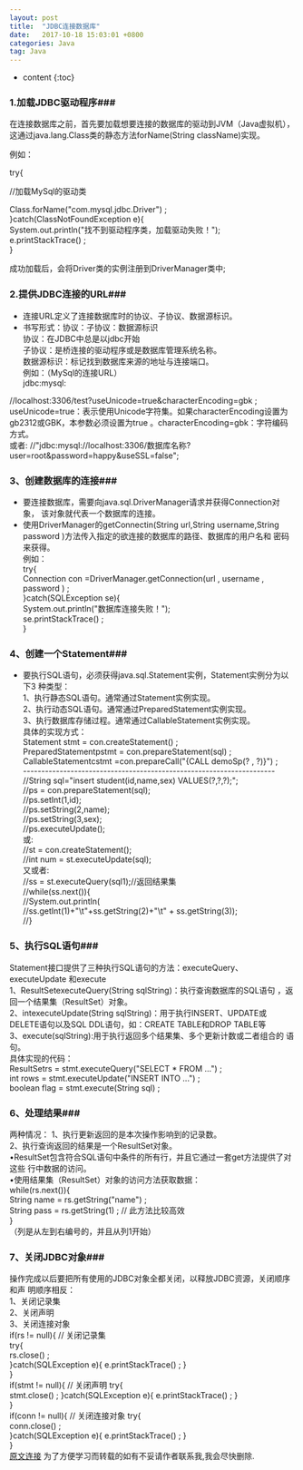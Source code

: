 ```yaml
---
layout: post
title:  "JDBC连接数据库"
date:   2017-10-18 15:03:01 +0800
categories: Java
tag: Java
---
```


* content
{:toc}

### 1.加载JDBC驱动程序###
在连接数据库之前，首先要加载想要连接的数据库的驱动到JVM（Java虚拟机）， 这通过java.lang.Class类的静态方法forName(String className)实现。<br>

例如：<br>

try{<br>

//加载MySql的驱动类<br>

Class.forName("com.mysql.jdbc.Driver") ;<br>
}catch(ClassNotFoundException e){<br>
System.out.println("找不到驱动程序类，加载驱动失败！");<br>
e.printStackTrace() ;<br>
}<br>

成功加载后，会将Driver类的实例注册到DriverManager类中;<br>
### 2.提供JDBC连接的URL###
* 连接URL定义了连接数据库时的协议、子协议、数据源标识。<br>
* 书写形式：协议：子协议：数据源标识<br>
协议：在JDBC中总是以jdbc开始<br>
子协议：是桥连接的驱动程序或是数据库管理系统名称。<br>
数据源标识：标记找到数据库来源的地址与连接端口。<br>
例如：（MySql的连接URL）<br>
jdbc:mysql:<br>

//localhost:3306/test?useUnicode=true&characterEncoding=gbk ;<br>
useUnicode=true：表示使用Unicode字符集。如果characterEncoding设置为<br>
gb2312或GBK，本参数必须设置为true 。characterEncoding=gbk：字符编码方式。<br>
或者:
//"jdbc:mysql://localhost:3306/数据库名称?user=root&password=happy&useSSL=false"; <br>
### 3、创建数据库的连接###

* 要连接数据库，需要向java.sql.DriverManager请求并获得Connection对象， 该对象就代表一个数据库的连接。<br>
* 使用DriverManager的getConnectin(String url,String username,String password )方法传入指定的欲连接的数据库的路径、数据库的用户名和 密码来获得。<br>
例如：<br>
try{<br>
Connection con =DriverManager.getConnection(url , username , password ) ;<br>
}catch(SQLException se){<br>
System.out.println("数据库连接失败！");<br>
se.printStackTrace() ;<br>
}<br>

### 4、创建一个Statement###
* 要执行SQL语句，必须获得java.sql.Statement实例，Statement实例分为以下3 种类型：<br>
1、执行静态SQL语句。通常通过Statement实例实现。<br>
2、执行动态SQL语句。通常通过PreparedStatement实例实现。<br>
3、执行数据库存储过程。通常通过CallableStatement实例实现。<br>
具体的实现方式：<br>
Statement stmt = con.createStatement() ;<br>
PreparedStatementpstmt = con.prepareStatement(sql) ;<br>
CallableStatementcstmt =con.prepareCall("{CALL demoSp(? , ?)}") ;<br>
---------------------------------------------------------------------<br>
//String sql="insert student(id,name,sex) VALUES(?,?,?);";<br>
//ps = con.prepareStatement(sql);<br>
//ps.setInt(1,id);<br>
//ps.setString(2,name);<br>
//ps.setString(3,sex);<br>
//ps.executeUpdate();<br>
或:<br>
//st = con.createStatement();<br>
//int num = st.executeUpdate(sql);<br>
又或者:<br>
//ss = st.executeQuery(sql1);//返回结果集<br>
//while(ss.next()){<br>
//System.out.println(<br>
//ss.getInt(1)+"\t"+ss.getString(2)+"\t" + ss.getString(3));<br>
//}

### 5、执行SQL语句###
Statement接口提供了三种执行SQL语句的方法：executeQuery、executeUpdate 和execute<br>
1、ResultSetexecuteQuery(String sqlString)：执行查询数据库的SQL语句 ，返回一个结果集（ResultSet）对象。<br>
2、intexecuteUpdate(String sqlString)：用于执行INSERT、UPDATE或<br>
DELETE语句以及SQL DDL语句，如：CREATE TABLE和DROP TABLE等<br>
3、execute(sqlString):用于执行返回多个结果集、多个更新计数或二者组合的 语句。<br>
具体实现的代码：<br>
ResultSetrs = stmt.executeQuery("SELECT * FROM ...") ;<br>
int rows = stmt.executeUpdate("INSERT INTO ...") ;<br>
boolean flag = stmt.execute(String sql) ;<br>

### 6、处理结果### 
两种情况：
1、执行更新返回的是本次操作影响到的记录数。<br>
2、执行查询返回的结果是一个ResultSet对象。<br>
•ResultSet包含符合SQL语句中条件的所有行，并且它通过一套get方法提供了对这些 行中数据的访问。<br>
•使用结果集（ResultSet）对象的访问方法获取数据：<br>
while(rs.next()){<br>
String name = rs.getString("name") ;<br>
String pass = rs.getString(1) ; // 此方法比较高效<br>
}<br>
（列是从左到右编号的，并且从列1开始）<br>
### 7、关闭JDBC对象### 

操作完成以后要把所有使用的JDBC对象全都关闭，以释放JDBC资源，关闭顺序和声 明顺序相反：<br>
1、关闭记录集<br>
2、关闭声明<br>
3、关闭连接对象<br>
if(rs != null){ // 关闭记录集<br>
try{<br>
rs.close() ;<br>
}catch(SQLException e){ e.printStackTrace() ; }<br>
}<br>
if(stmt != null){ // 关闭声明 try{<br>
stmt.close() ;
}catch(SQLException e){ e.printStackTrace() ; }<br>
}<br>
if(conn != null){ // 关闭连接对象 try{<br>
conn.close() ;<br>
}catch(SQLException e){ e.printStackTrace() ; }<br>
}<br>
[原文连接](http://blog.csdn.net/javaniuniu/article/details/52403509)
为了方便学习而转载的如有不妥请作者联系我,我会尽快删除.
